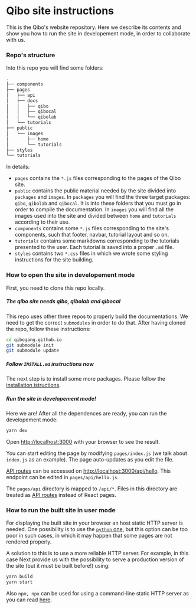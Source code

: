 # Qibo site instructions

This is the Qibo's website repository.
Here we describe its contents and show you how to run the site in developement mode, in order to collaborate with us.

### Repo's structure

Into this repo you will find some folders:

```bash
.
├── components
├── pages
│   ├── api
│   ├── docs
│   │   ├── qibo
│   │   ├── qibocal
│   │   └── qibolab
│   └── tutorials
├── public
│   └── images
│       ├── home
│       └── tutorials
├── styles
└── tutorials
```

In details:

- `pages` contains the `*.js` files corresponding to the pages of the Qibo site.
- `public` contains the public material needed by the site divided into `packages` and `images`. In `packages` you will find the three target packages: `qibo`, `qibolab` and `qibocal`. It is into these folders that you must go in order to compile the documentation. In `images` you will find all the images used into the site and divided between `home` and `tutorials` according to their use.
- `components` contains some `*.js` files corresponding to the site's components, such that footer, navbar, tutorial layout and so on.
- `tutorials` contains some markdowns corresponding to the tutorials presented to the user. Each tutorial is saved into a proper `.md` file.
- `styles` contains two `*.css` files in which we wrote some styling instructions for the site building.




### How to open the site in developement mode

First, you need to clone this repo locally. 

##### The qibo site needs qibo, qibolab and qibocal

This repo uses other three repos to properly build the documentations. We need to 
get the correct `submodules` in order to do that. After having cloned the repo, follow these
instructions:

```bash
cd qibogang.github.io
git submodule init
git submodule update
```

##### Follow `INSTALL.md` instructions now

The next step is to install some more packages. 
Please follow the [installation istructions](https://github.com/qibogang/qibogang.github.io/blob/installation_istructions/INSTALL.md).


##### Run the site in developement mode!

Here we are! After all the dependences are ready, you can run the developement mode:

```bash
yarn dev
```

Open [http://localhost:3000](http://localhost:3000) with your browser to see the result.

You can start editing the page by modifying `pages/index.js` (we talk about `index.js` as an example). The page auto-updates as you edit the file.

[API routes](https://nextjs.org/docs/api-routes/introduction) can be accessed on [http://localhost:3000/api/hello](http://localhost:3000/api/hello). This endpoint can be edited in `pages/api/hello.js`.

The `pages/api` directory is mapped to `/api/*`. Files in this directory are treated as [API routes](https://nextjs.org/docs/api-routes/introduction) instead of React pages.


### How to run the built site in user mode

For displaying the built site in your browser an host static HTTP server is needed. 
One possibility is to use the [`python` one](https://docs.python.org/3/library/http.server.html), but this option can be too poor in such cases, in which it may happen that some pages are not rendered properly. 

A solution to this is to use a more reliable HTTP server. For example, in this case Next 
provide us with the possibility to serve a production version of the site (but it must be built before!) using:

```bash
yarn build
yarn start
```

Also `npm, npx` can be used for using a command-line static HTTP server as you can read 
[here](https://www.npmjs.com/package/http-server).


